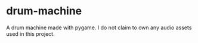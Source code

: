 # drum-machine
A drum machine made with pygame. 
I do not claim to own any audio assets used in this project.
